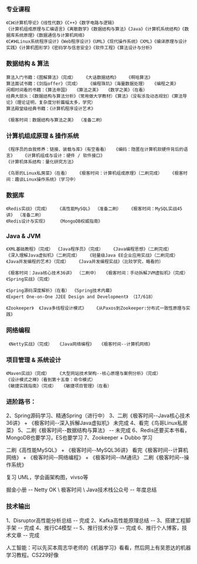 ### 专业课程
    《C》《计算机导论》《线性代数》《C++》《数字电路与逻辑》
    《计算机组成原理与汇编语言》《离散数学》《数据结构与算法》《Java》《计算机系统结构》《数据库系统原理》《数据通信与计算机网络》
    《C#》《Linux系统程序设计》《Web程序设计》《UML》《现代操作系统》《XML》《编译原理与设计实践》《计算机图形学》《密码学与信息安全》《软件工程》《算法设计与分析》

### 数据结构 & 算法
    算法入门书籍：《图解算法》（完成）   《大话数据结构》   《啊哈算法》
    算法面试书籍：《剑指offer》（完成）   《编程珠玑》（海量数据处理）  《编程之美》
    闲暇时间看的书籍：《算法帝国》  《算法之美》  《数学之美》（在看）
    经典大部头：《数据结构与算法分析》（常用做大学教材）《算法》（没有涉及动态规划）《算法导论》（理论证明，复杂度分析篇幅太多，学究）
    算法殿堂级经典书籍：《计算机程序设计艺术》
    
    《极客时间：数据结构与算法之美》 （准备二刷）

### 计算机组成原理 & 操作系统
    《程序员的自我修养：链接、装载与库》（有空看看）  《编码：隐匿在计算机软硬件背后的语言》   《计算机组成与设计：硬件 / 软件接口》
    《计算机体系结构：量化研究方法》
    
    《鸟哥的Linux私房菜》（在看）   《极客时间：计算机组成原理》（二刷完成）   《极客时间：趣谈Linux操作系统》（学习中）

### 数据库
    《Redis实战》（完成）   《高性能MySQL》 （准备二刷）   《极客时间：MySQL实战45讲》 （准备二刷）
    《Redis设计与实现》    《MongoDB权威指南》 

### Java & JVM
    《XML基础教程》（完成） 《Java程序员》（完成）   《Java编程思想》（二刷完成）   
    《深入理解Java虚拟机》（二刷完成）   《轻量级Java EE企业应用实战》（二刷完成） 
    《Java并发编程的艺术》（完成）   《Java并发编程实战》（比较学究，略看的）
    
    《极客时间：Java核心技术36讲》 （二刷中）  《极客时间：手动拆解JVM虚拟机》（完成）
    《Spring实战》（完成）
    
    《Spring源码深度解析》（在看） 《Spring技术内幕》   
    《Expert One-on-One J2EE Design and Development》 （17/618）
    
    《Zookeeper》  《Java多线程设计模式》   《从Paxos到Zookeeper:分布式一致性原理与实践》
    
### 网络编程
     《Netty实战》（完成）  《Java网络编程》  《极客时间--计算机网络》

### 项目管理 & 系统设计
    《Maven实战》（完成）   《大型网站技术架构--核心原理与案例分析》（完成）
    《设计模式之禅》（看到第十五章：命令模式）
    《敏捷实践指南》（完成）  《敏捷项目管理》（在看）

### 进阶路书：
2、Spring源码学习、精通Spring（进行中）
3、二刷《极客时间--Java核心技术36讲》 + 《极客时间--深入拆解Java虚拟机》 未完成
4、看完《鸟哥Linux私房菜》
5、二刷《极客时间--数据结构与算法》 -- 未完成
6、Redis还要买本书看，MongoDB也要学习，ES也要学习
7、Zookeeper + Dubbo 学习

二刷《高性能MySQL》 + 《极客时间--MySQL36讲》
看完《极客时间--计算机网络》 + 《极客时间--网络编程》 + 《极客时间--IM通讯》
二刷《极客时间--操作系统》


复习 UML，学会画架构图，vivso等

掘金小册 -- Netty OK  \  极客时间  \  Java技术栈公众号 -- 年度总结

### 技术输出
1、Disruptor高性能分析总结 -- 完成
2、Kafka高性能原理总结 --
3、搭建工程脚手架 -- 完成
4、推行C4模型 --
5、推行技术分享 -- 完成
6、推行个人博客，技术文章 -- 完成

人工智能：可以先买本周志华老师的《机器学习》看看，然后网上有吴恩达的机器学习教程。CS229好像



